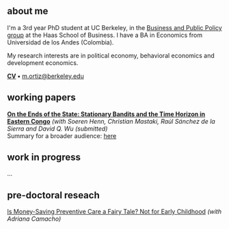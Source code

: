 ## about me

I'm a 3rd year PhD student at UC Berkeley, in the [Business and Public Policy group](https://haas.berkeley.edu/bpp) at the Haas School of Business. I have a BA in Economics from Universidad de los Andes (Colombia).

My research interests are in political economy, behavioral economics and development economics.

**[CV](pdf/CV_MO.pdf) •**  m.ortiz@berkeley.edu


## working papers

**[On the Ends of the State: Stationary Bandits and the Time Horizon in Eastern Congo](pdf/TimeHorizon.pdf)**
_(with Soeren Henn, Christian Mastaki, Raúl Sánchez de la Sierra and David Q. Wu (submitted)_ <br/>
Summary for a broader audience: [here](https://bfi.uchicago.edu/insight/finding/on-the-ends-of-the-state-stationary-bandits-and-the-time-horizon-in-eastern-congo/)

## work in progress

...

## pre-doctoral reseach

[Is Money-Saving Preventive Care a Fairy Tale? Not for Early Childhood](https://miguelortizp.github.io/)
_(with Adriana Camacho)_


